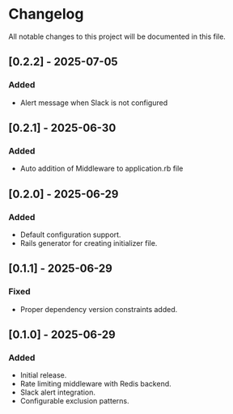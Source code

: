 # Changelog

All notable changes to this project will be documented in this file.

## [0.2.2] - 2025-07-05
### Added
- Alert message when Slack is not configured

## [0.2.1] - 2025-06-30
### Added
- Auto addition of Middleware to application.rb file

## [0.2.0] - 2025-06-29
### Added
- Default configuration support.
- Rails generator for creating initializer file.

## [0.1.1] - 2025-06-29
### Fixed
- Proper dependency version constraints added.

## [0.1.0] - 2025-06-29
### Added
- Initial release.
- Rate limiting middleware with Redis backend.
- Slack alert integration.
- Configurable exclusion patterns.
